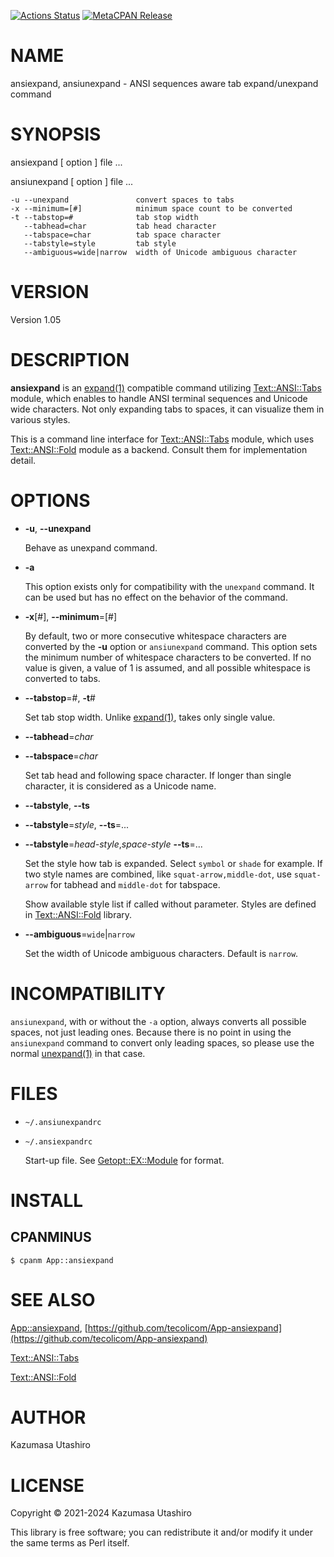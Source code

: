 [![Actions Status](https://github.com/tecolicom/App-ansiexpand/workflows/test/badge.svg)](https://github.com/tecolicom/App-ansiexpand/actions) [![MetaCPAN Release](https://badge.fury.io/pl/App-ansiexpand.svg)](https://metacpan.org/release/App-ansiexpand)
# NAME

ansiexpand, ansiunexpand - ANSI sequences aware tab expand/unexpand command

# SYNOPSIS

ansiexpand \[ option \] file ...

ansiunexpand \[ option \] file ...

    -u --unexpand               convert spaces to tabs
    -x --minimum=[#]            minimum space count to be converted
    -t --tabstop=#              tab stop width
       --tabhead=char           tab head character
       --tabspace=char          tab space character
       --tabstyle=style         tab style
       --ambiguous=wide|narrow  width of Unicode ambiguous character

# VERSION

Version 1.05

# DESCRIPTION

**ansiexpand** is an [expand(1)](http://man.he.net/man1/expand) compatible command utilizing
[Text::ANSI::Tabs](https://metacpan.org/pod/Text%3A%3AANSI%3A%3ATabs) module, which enables to handle ANSI terminal
sequences and Unicode wide characters.  Not only expanding tabs to
spaces, it can visualize them in various styles.

This is a command line interface for [Text::ANSI::Tabs](https://metacpan.org/pod/Text%3A%3AANSI%3A%3ATabs) module, which
uses [Text::ANSI::Fold](https://metacpan.org/pod/Text%3A%3AANSI%3A%3AFold) module as a backend.  Consult them for
implementation detail.

# OPTIONS

- **-u**, **--unexpand**

    Behave as unexpand command.

- **-a**

    This option exists only for compatibility with the `unexpand`
    command.  It can be used but has no effect on the behavior of the
    command.

- **-x**\[#\], **--minimum**=\[#\]

    By default, two or more consecutive whitespace characters are
    converted by the **-u** option or `ansiunexpand` command.  This option
    sets the minimum number of whitespace characters to be converted.  If
    no value is given, a value of 1 is assumed, and all possible
    whitespace is converted to tabs.

- **--tabstop**=#, **-t**#

    Set tab stop width.  Unlike [expand(1)](http://man.he.net/man1/expand), takes only single value.

- **--tabhead**=_char_
- **--tabspace**=_char_

    Set tab head and following space character.  If longer than single
    character, it is considered as a Unicode name.

- **--tabstyle**, **--ts**
- **--tabstyle**=_style_, **--ts**=...
- **--tabstyle**=_head-style_,_space-style_ **--ts**=...

    Set the style how tab is expanded.  Select `symbol` or `shade` for
    example.  If two style names are combined, like
    `squat-arrow,middle-dot`, use `squat-arrow` for tabhead and
    `middle-dot` for tabspace.

    Show available style list if called without parameter.  Styles are
    defined in [Text::ANSI::Fold](https://metacpan.org/pod/Text%3A%3AANSI%3A%3AFold) library.

- **--ambiguous**=`wide`|`narrow`

    Set the width of Unicode ambiguous characters.  Default is `narrow`.

# INCOMPATIBILITY

`ansiunexpand`, with or without the `-a` option, always converts all
possible spaces, not just leading ones.  Because there is no point in
using the `ansiunexpand` command to convert only leading spaces, so
please use the normal [unexpand(1)](http://man.he.net/man1/unexpand) in that case.

# FILES

- `~/.ansiunexpandrc`
- `~/.ansiexpandrc`

    Start-up file.
    See [Getopt::EX::Module](https://metacpan.org/pod/Getopt%3A%3AEX%3A%3AModule) for format.

# INSTALL

## CPANMINUS

    $ cpanm App::ansiexpand

# SEE ALSO

[App::ansiexpand](https://metacpan.org/pod/App%3A%3Aansiexpand), [https://github.com/tecolicom/App-ansiexpand](https://github.com/tecolicom/App-ansiexpand)

[Text::ANSI::Tabs](https://github.com/tecolicom/Text-ANSI-Tabs)

[Text::ANSI::Fold](https://github.com/tecolicom/Text-ANSI-Fold)

# AUTHOR

Kazumasa Utashiro

# LICENSE

Copyright ©︎ 2021-2024 Kazumasa Utashiro

This library is free software; you can redistribute it and/or modify
it under the same terms as Perl itself.
